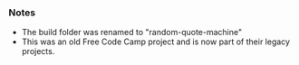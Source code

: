 ### Notes
* The build folder was renamed to "random-quote-machine"
* This was an old Free Code Camp project and is now part of their legacy projects.

